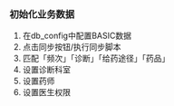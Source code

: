 ### 初始化业务数据
1. 在db_config中配置BASIC数据  
2. 点击同步按钮/执行同步脚本  
3. 匹配「频次」「诊断」「给药途径」「药品」
4. 设置诊断科室
5. 设置药师
6. 设置医生权限
